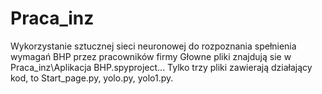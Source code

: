 # Praca_inz
Wykorzystanie sztucznej sieci neuronowej do rozpoznania spełnienia wymagań BHP przez pracowników firmy
Głowne pliki znajdują sie w Praca_inz\Aplikacja BHP\.spyproject\...
Tylko trzy pliki zawierają działający kod, to Start_page.py, yolo.py, yolo1.py.
